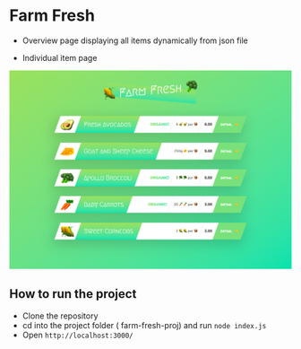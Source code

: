 # Farm Fresh

- Overview page displaying all items dynamically from json file

- Individual item page

<img src='https://github.com/kritika243/documenting-node-js/blob/master/farm-fresh-proj/public/screenshot.png' alt='screenshot' >

####

## How to run the project

- Clone the repository
- cd into the project folder ( farm-fresh-proj) and run `node index.js`
- Open `http://localhost:3000/`
